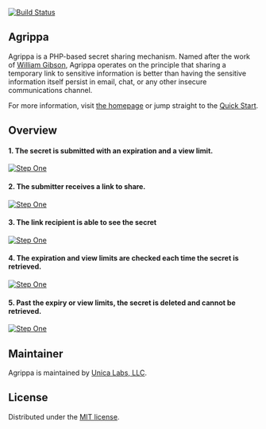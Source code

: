[![Build Status](https://travis-ci.org/unicalabs/agrippa.svg)](https://travis-ci.org/unicalabs/agrippa)

## Agrippa

Agrippa is a PHP-based secret sharing mechanism. Named after the work of [William Gibson](https://en.wikipedia.org/wiki/Agrippa_(A_Book_of_the_Dead)), Agrippa operates on the principle that sharing a temporary link to sensitive information is better than having the sensitive information itself persist in email, chat, or any other insecure communications channel.

For more information, visit [the homepage](http://getagrippa.com) or jump straight to the [Quick Start](http://getagrippa.com/quickstart.html).

## Overview

#### 1. The secret is submitted with an expiration and a view limit.

[![Step One](https://raw.githubusercontent.com/unicalabs/agrippa/gh-pages/images/1.png)](https://github.com/unicalabs/agrippa/blob/gh-pages/images/1.png)

#### 2. The submitter receives a link to share.

[![Step One](https://raw.githubusercontent.com/unicalabs/agrippa/gh-pages/images/2.png)](https://github.com/unicalabs/agrippa/blob/gh-pages/images/2.png)

#### 3. The link recipient is able to see the secret

[![Step One](https://raw.githubusercontent.com/unicalabs/agrippa/gh-pages/images/3.png)](https://github.com/unicalabs/agrippa/blob/gh-pages/images/3.png)

#### 4. The expiration and view limits are checked each time the secret is retrieved.

[![Step One](https://raw.githubusercontent.com/unicalabs/agrippa/gh-pages/images/4.png)](https://github.com/unicalabs/agrippa/blob/gh-pages/images/4.png)

#### 5. Past the expiry or view limits, the secret is deleted and cannot be retrieved.

[![Step One](https://raw.githubusercontent.com/unicalabs/agrippa/gh-pages/images/5.png)](https://github.com/unicalabs/agrippa/blob/gh-pages/images/5.png)

## Maintainer
Agrippa is maintained by [Unica Labs, LLC](http://unicalabs.com).

## License
Distributed under the [MIT license](license.md).
